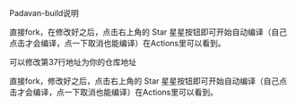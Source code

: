 Padavan-build说明

直接fork，在修改好之后，点击右上角的 Star 星星按钮即可开始自动编译（自己点击才会编译，点一下取消也能编译）在Actions里可以看到。

可以修改第37行地址为你的仓库地址

直接fork，修改好之后，点击右上角的 Star 星星按钮即可开始自动编译（自己点击才会编译，点一下取消也能编译）在Actions里可以看到。

